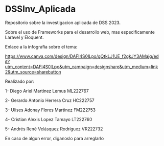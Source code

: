 # DSSInv_Aplicada
Repositorio sobre la investigacion aplicada de DSS 2023. 

Sobre el uso de Frameworks para el desarrollo web, mas especificamente Laravel y Eloquent.

Enlace a la infografia sobre el tema:

https://www.canva.com/design/DAFI4S0lLpo/gQtkLJ1UE_f2gkJY3AMajg/edit?utm_content=DAFI4S0lLpo&utm_campaign=designshare&utm_medium=link2&utm_source=sharebutton

Realizado por:

1- Diego Ariel Martinez Lemus ML222767

2- Gerardo Antonio Herrera Cruz HC222757

3- Ulises Adonay Flores Martínez FM222753

4- Cristian Alexis Lopez Tamayo LT222760

5- Andrés René Velásquez Rodríguez VR222732

En caso de algun error, diganoslo para arreglarlo
